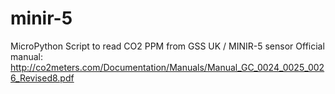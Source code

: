 # minir-5
MicroPython Script to read CO2 PPM from GSS UK / MINIR-5 sensor
Official manual: http://co2meters.com/Documentation/Manuals/Manual_GC_0024_0025_0026_Revised8.pdf
